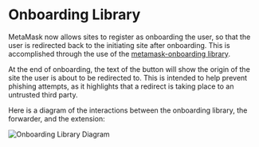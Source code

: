 # Onboarding Library

MetaMask now allows sites to register as onboarding the user, so that the user is redirected back to the initiating site after onboarding. This is accomplished through the use of the [metamask-onboarding library](https://github.com/MetaMask/metamask-onboarding).

At the end of onboarding, the text of the button will show the origin of the site the user is about to be redirected to. This is intended to help prevent phishing attempts, as it highlights that a redirect is taking place to an untrusted third party.

Here is a diagram of the interactions between the onboarding library, the forwarder, and the extension:

![Onboarding Library Diagram](https://user-images.githubusercontent.com/2459287/67541693-439c9600-f6c0-11e9-93f8-112a8941384a.png)
